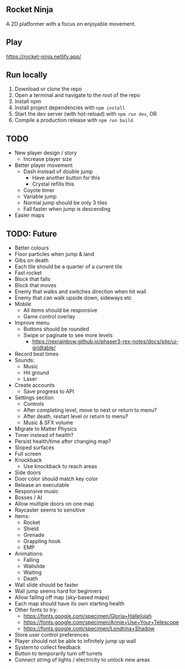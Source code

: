 ## Rocket Ninja

A 2D platformer with a focus on enjoyable movement.  


## Play

https://rocket-ninja.netlify.app/


## Run locally

1. Download or clone the repo
2. Open a terminal and navigate to the root of the repo
3. Install npm
4. Install project dependencies with `npm install`
5. Start the dev server (with hot-reload) with `npm run dev`, OR
5. Compile a production release with `npm run build`


## TODO
- New player design / story
  - Increase player size
- Better player movement
  - Dash instead of double jump
    - Have another button for this
    - Crystal refills this
  - Coyote timer
  - Variable jump
  - Normal jump should be only 3 tiles
  - Fall faster when jump is descending
- Easier maps


## TODO: Future
- Better colours
- Floor particles when jump & land
- Gibs on death
- Each tile should be a quarter of a current tile
- Fast rocket
- Block that falls
- Block that moves
- Enemy that walks and switches direction when hit wall
- Enemy that can walk upside down, sideways etc
- Mobile
  - All items should be responsive
  - Game control overlay
- Improve menu
  - Buttons should be rounded
  - Swipe or paginate to see more levels
    - https://rexrainbow.github.io/phaser3-rex-notes/docs/site/ui-gridtable/
- Record best times
- Sounds:
  - Music
  - Hit ground
  - Laser
- Create accounts
  - Save progress to API
- Settings section
  - Controls
  - After completing level, move to next or return to menu?
  - After death, restart level or return to menu?
  - Music & SFX volume
- Migrate to Matter Physics
- Timer instead of health?
- Persist health/time after changing map?
- Sloped surfaces
- Full screen
- Knockback
  - Use knockback to reach areas
- Side doors
- Door color should match key color
- Release an executable
- Responsive music
- Bosses / AI
- Allow multiple doors on one map
- Raycaster seems to sensitive
- Items:
  - Rocket
  - Shield
  - Grenade
  - Grappling hook
  - EMP
- Animations:
  - Falling
  - Wallslide
  - Waiting
  - Death
- Wall slide should be faster
- Wall jump seems hard for beginners
- Allow falling off map (sky-based maps)
- Each map should have its own starting health
- Other fonts to try:
  - https://fonts.google.com/specimen/Gloria+Hallelujah
  - https://fonts.google.com/specimen/Annie+Use+Your+Telescope
  - https://fonts.google.com/specimen/Londrina+Shadow
- Store user control preferences
- Player should not be able to infinitely jump up wall
- System to collect feedback
- Button to temporarily turn off turrets
- Connect string of lights / electricity to unlock new areas
